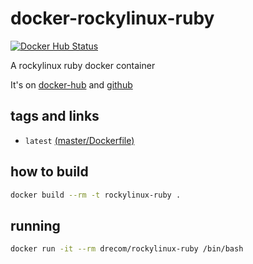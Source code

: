 # docker-rockylinux-ruby

[![Docker Hub Status](https://dockerbuildbadges.quelltext.eu/status.svg?organization=drecom&repository=rockylinux-ruby)](https://hub.docker.com/r/drecom/rockylinux-ruby/)

A rockylinux ruby docker container

It's on [docker-hub](https://hub.docker.com/r/drecom/rockylinux-ruby/) and [github](https://github.com/drecom/docker-rockylinux-ruby/)

## tags and links

* `latest` [(master/Dockerfile)](https://github.com/drecom/docker-rockylinux-ruby/blob/master/Dockerfile)

## how to build

```sh
docker build --rm -t rockylinux-ruby .
```

## running

```sh
docker run -it --rm drecom/rockylinux-ruby /bin/bash
```
